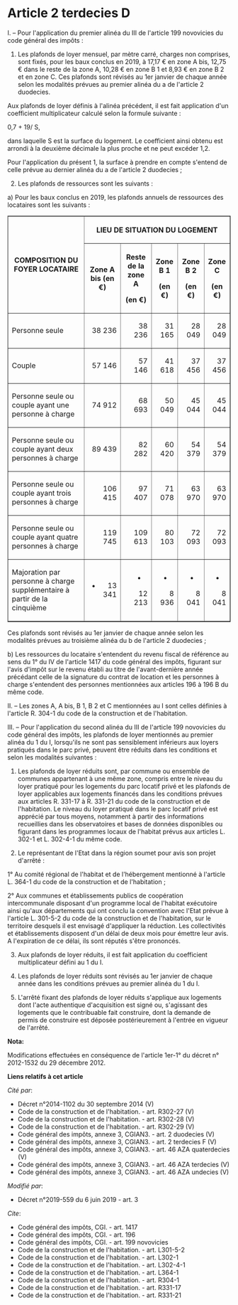 # Article 2 terdecies D

I. – Pour l'application du premier alinéa du III de l'article 199 novovicies du code général des impôts :

1. Les plafonds de loyer mensuel, par mètre carré, charges non comprises, sont fixés, pour les baux conclus en 2019, à 17,17
€ en zone A bis, 12,75 € dans le reste de la zone A, 10,28 € en zone B 1 et 8,93 € en zone B 2 et en zone C. Ces plafonds
sont révisés au 1er janvier de chaque année selon les modalités prévues au premier alinéa du a de l'article 2 duodecies.

Aux plafonds de loyer définis à l'alinéa précédent, il est fait application d'un coefficient multiplicateur calculé selon la
formule suivante :

0,7 + 19/ S,

dans laquelle S est la surface du logement. Le coefficient ainsi obtenu est arrondi à la deuxième décimale la plus proche et
ne peut excéder 1,2.

Pour l'application du présent 1, la surface à prendre en compte s'entend de celle prévue au dernier alinéa du a de l'article
2 duodecies ;

2. Les plafonds de ressources sont les suivants :

a) Pour les baux conclus en 2019, les plafonds annuels de ressources des locataires sont les suivants :

<table border="1">
  <tbody>
    <tr>
      <th rowspan="2">COMPOSITION DU FOYER LOCATAIRE</th>
      <th colspan="5">

LIEU DE SITUATION DU LOGEMENT</th>
    </tr>
    <tr>
      <th>

Zone A bis (en €)</th>
      <th>

Reste de la zone A

(en €)</th>
      <th>

Zone B 1

(en €)</th>
      <th>

Zone B 2

(en €)</th>
      <th>

Zone C

(en €)</th>
    </tr>
    <tr>
      <td align="left">

Personne seule</td>
      <td align="right">

38 236</td>
      <td align="right">

38 236</td>
      <td align="right">

31 165</td>
      <td align="right">

28 049</td>
      <td align="right">

28 049</td>
    </tr>
    <tr>
      <td align="left">

Couple</td>
      <td align="right">

57 146</td>
      <td align="right">

57 146</td>
      <td align="right">

41 618</td>
      <td align="right">

37 456</td>
      <td align="right">

37 456</td>
    </tr>
    <tr>
      <td align="left">

Personne seule ou couple ayant une personne à charge</td>
      <td align="right">

74 912</td>
      <td align="right">

68 693</td>
      <td align="right">

50 049</td>
      <td align="right">

45 044</td>
      <td align="right">

45 044</td>
    </tr>
    <tr>
      <td align="left">

Personne seule ou couple ayant deux personnes à charge</td>
      <td align="right">

89 439</td>
      <td align="right">

82 282</td>
      <td align="right">

60 420</td>
      <td align="right">

54 379</td>
      <td align="right">

54 379</td>
    </tr>
    <tr>
      <td align="left">

Personne seule ou couple ayant trois personnes à charge</td>
      <td align="right">

106 415</td>
      <td align="right">

97 407</td>
      <td align="right">

71 078</td>
      <td align="right">

63 970</td>
      <td align="right">

63 970</td>
    </tr>
    <tr>
      <td align="left">

Personne seule ou couple ayant quatre personnes à charge</td>
      <td align="right">

119 745</td>
      <td align="right">

109 613</td>
      <td align="right">

80 103</td>
      <td align="right">

72 093</td>
      <td align="right">

72 093</td>
    </tr>
    <tr>
      <td align="left">

Majoration par personne à charge supplémentaire à partir de la cinquième</td>
      <td align="right">

+ 13 341</td>
      <td align="right">

+ 12 213</td>
      <td align="right">

+ 8 936</td>
      <td align="right">

+ 8 041</td>
      <td align="right">

+ 8 041</td>
    </tr>
  </tbody>
</table>

Ces plafonds sont révisés au 1er janvier de chaque année selon les modalités prévues au troisième alinéa du b de l'article 2
duodecies ;

b) Les ressources du locataire s'entendent du revenu fiscal de référence au sens du 1° du IV de l'article 1417 du code
général des impôts, figurant sur l'avis d'impôt sur le revenu établi au titre de l'avant-dernière année précédant celle de la
signature du contrat de location et les personnes à charge s'entendent des personnes mentionnées aux articles 196 à 196 B du
même code.

II. – Les zones A, A bis, B 1, B 2 et C mentionnées au I sont celles définies à l'article R. 304-1 du code de la construction
et de l'habitation.

III. – Pour l'application du second alinéa du III de l'article 199 novovicies du code général des impôts, les plafonds de
loyer mentionnés au premier alinéa du 1 du I, lorsqu'ils ne sont pas sensiblement inférieurs aux loyers pratiqués dans le
parc privé, peuvent être réduits dans les conditions et selon les modalités suivantes :

1. Les plafonds de loyer réduits sont, par commune ou ensemble de communes appartenant à une même zone, compris entre le
niveau du loyer pratiqué pour les logements du parc locatif privé et les plafonds de loyer applicables aux logements financés
dans les conditions prévues aux articles R. 331-17 à R. 331-21 du code de la construction et de l'habitation. Le niveau du
loyer pratiqué dans le parc locatif privé est apprécié par tous moyens, notamment à partir des informations recueillies dans
les observatoires et bases de données disponibles ou figurant dans les programmes locaux de l'habitat prévus aux articles L.
302-1 et L. 302-4-1 du même code.

2. Le représentant de l'Etat dans la région soumet pour avis son projet d'arrêté :

1° Au comité régional de l'habitat et de l'hébergement mentionné à l'article L. 364-1 du code de la construction et de
l'habitation ;

2° Aux communes et établissements publics de coopération intercommunale disposant d'un programme local de l'habitat
exécutoire ainsi qu'aux départements qui ont conclu la convention avec l'Etat prévue à l'article L. 301-5-2 du code de la
construction et de l'habitation, sur le territoire desquels il est envisagé d'appliquer la réduction. Les collectivités et
établissements disposent d'un délai de deux mois pour émettre leur avis. A l'expiration de ce délai, ils sont réputés s'être
prononcés.

3. Aux plafonds de loyer réduits, il est fait application du coefficient multiplicateur défini au 1 du I.

4. Les plafonds de loyer réduits sont révisés au 1er janvier de chaque année dans les conditions prévues au premier alinéa du
1 du I.

5. L'arrêté fixant des plafonds de loyer réduits s'applique aux logements dont l'acte authentique d'acquisition est signé ou,
s'agissant des logements que le contribuable fait construire, dont la demande de permis de construire est déposée
postérieurement à l'entrée en vigueur de l'arrêté.

**Nota:**

Modifications effectuées en conséquence de l'article 1er-1° du décret n° 2012-1532 du 29 décembre 2012.

**Liens relatifs à cet article**

_Cité par_:

  - Décret n°2014-1102 du 30 septembre 2014 (V)
  - Code de la construction et de l'habitation. - art. R302-27 (V)
  - Code de la construction et de l'habitation. - art. R302-28 (V)
  - Code de la construction et de l'habitation. - art. R302-29 (V)
  - Code général des impôts, annexe 3, CGIAN3. - art. 2 duodecies (V)
  - Code général des impôts, annexe 3, CGIAN3. - art. 2 terdecies F (V)
  - Code général des impôts, annexe 3, CGIAN3. - art. 46 AZA quaterdecies (V)
  - Code général des impôts, annexe 3, CGIAN3. - art. 46 AZA terdecies (V)
  - Code général des impôts, annexe 3, CGIAN3. - art. 46 AZA undecies (V)

_Modifié par_:

  - Décret n°2019-559 du 6 juin 2019 - art. 3

_Cite_:

  - Code général des impôts, CGI. - art. 1417
  - Code général des impôts, CGI. - art. 196
  - Code général des impôts, CGI. - art. 199 novovicies
  - Code de la construction et de l'habitation. - art. L301-5-2
  - Code de la construction et de l'habitation. - art. L302-1
  - Code de la construction et de l'habitation. - art. L302-4-1
  - Code de la construction et de l'habitation. - art. L364-1
  - Code de la construction et de l'habitation. - art. R304-1
  - Code de la construction et de l'habitation. - art. R331-17
  - Code de la construction et de l'habitation. - art. R331-21
